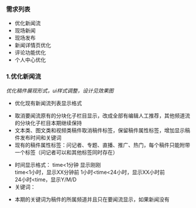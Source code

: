 ### 需求列表

+ 优化新闻流
+ 现场新闻
+ 现场发布
+ 新闻详情页优化
+ 评论功能优化
+ 个人中心优化

### 1.优化新闻流
*优化稿件展现形式，ui样式调整，设计见效果图*

+ 优化现有新闻流列表显示格式
 - 取消要闻流原有的分块化子栏目显示，改成全部有编辑人工推荐，其他频道流的分块化子栏目本期继续保持
 - 文本类、图文类和视频类稿件取消稿件标签，保留稿件属性标签，增加显示稿件发布时间和关键词
 - 现有的稿件属性标签：问记者、专题、直播、推广、热门，每个稿件只能附带一个标签（问记者可以和其他标签同时存在）
+ 时间显示格式：
        time<1分钟   显示刚刚   
        time<1小时，显示XX分钟前
        1小时<time<24小时，显示XX小时前      
        24小时<time，显示Y/M/D
+ 关键词：
 - 本期的关键词为稿件的所属频道并且只在要闻流显示，如果新闻没有
